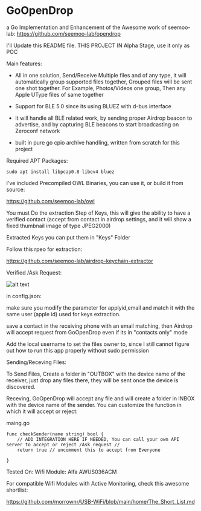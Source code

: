 # GoOpenDrop
a Go Implementation and Enhancement of the Awesome work of seemoo-lab: https://github.com/seemoo-lab/opendrop



I'll Update this README file. THIS PROJECT IN Alpha Stage, use it only as POC



Main features:

* All in one solution, Send/Receive Multiple files and of any type, it will automatically group supported files together, Grouped files will be sent one shot together. For Example, Photos/Videos one group, Then any Apple UType files of same together

* Support for BLE 5.0 since its using BLUEZ with d-bus interface

* It will handle all BLE related work, by sending proper Airdrop beacon to advertise, and by capturing BLE beacons to start broadcasting on Zeroconf network

* built in pure go cpio archive handling, written from scratch for this project




Required APT Packages:
```
sudo apt install libpcap0.8 libev4 bluez
```

I've included Precompiled OWL Binaries, you can use it, or build it from source:

https://github.com/seemoo-lab/owl



You must Do the extraction Step of Keys, this will give the ability to have a verified contact (accept from contact in airdrop settings, and it will show a fixed thumbnail image of type JPEG2000)


Extracted Keys you can put them in "Keys" Folder

Follow this rpeo for extraction:

https://github.com/seemoo-lab/airdrop-keychain-extractor


Verified /Ask Request:

![alt text](https://github.com/bodaay/GoOpenDrop/blob/master/verified.png?raw=true)


in config.json:

make sure you modify the parameter for applyid,email and match it with the same user (apple id) used for keys extraction.

save a contact in the receiving phone with an email matching, then Airdrop will accept request from GoOpenDrop even if its in "contacts only" mode

Add the local username to set the files owner to, since I still cannot figure out how to run this app properly without sudo permission

Sending/Receving Files:

To Send Files, Create a folder in "OUTBOX" with the device name of the receiver, just drop any files there, they will be sent once the device is discovered.

Receving, GoOpenDrop will accept any file and will create a folder in INBOX with the device name of the sender. You can customize the function in which it will accept or reject:

maing.go
```
func checkSender(name string) bool {
	// ADD INTEGRATION HERE IF NEEDED, You can call your own API server to accept or reject /Ask request //
	return true // uncomment this to accept from Everyone

}
```
Tested On:
Wifi Module: Alfa AWUS036ACM

For compatible Wifi Modules with Active Monitoring, check this awesome shortlist:

https://github.com/morrownr/USB-WiFi/blob/main/home/The_Short_List.md
